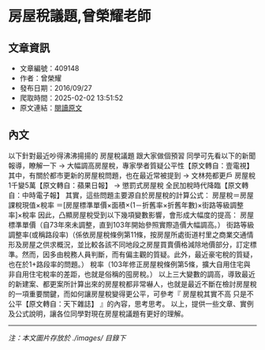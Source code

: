 # 房屋稅議題,曾榮耀老師

## 文章資訊
- 文章編號：409148
- 作者：曾榮耀
- 發布日期：2016/09/27
- 爬取時間：2025-02-02 13:51:52
- 原文連結：[閱讀原文](https://real-estate.get.com.tw/Columns/detail.aspx?no=409148)

## 內文
以下針對最近吵得沸沸揚揚的
房屋稅議題
跟大家做個預習
同學可先看以下的新聞報導，瞭解一下
→
大幅調高房屋稅，專家學者質疑公平性【原文轉自：壹電視】
其中，有關於都市更新的房屋稅問題，也在最近常被提到
→
文林苑都更戶 房屋稅1千變5萬【原文轉自：蘋果日報】
→
懲罰式房屋稅 全民加稅時代降臨【原文轉自：中時電子報】
其實，這些問題主要源自於房屋稅的計算公式：
房屋稅＝房屋課稅現值×稅率
＝[房屋標準單價×面積×(1－折舊率×折舊年數)×街路等級調整率]×稅率
因此，凸顯房屋稅受到以下幾項變數影響，會形成大幅度的提高：
房屋標準單價（自73年來未調整，直到103年開始參照實際造價大幅調高。）
街路等級調整率(或稱路段率)（係依房屋稅條例第11條，按房屋所處街道村里之商業交通情形及房屋之供求概況，並比較各該不同地段之房屋買賣價格減除地價部分，訂定標準。然而，因多由稅務人員判斷，而有偏主觀的質疑。此外，最近豪宅稅的質疑，也在於1+路段率的問題。）
稅率（103年修正房屋稅條例第5條，擴大自用住宅與非自用住宅稅率的差距，也就是俗稱的囤房稅。）
以上三大變數的調高，導致最近的新建案、都更案所計算出來的房屋稅都非常嚇人，也就是最近不斷在檢討房屋稅的一項重要關鍵，而如何讓房屋稅變得更公平，可參考『
房屋稅其實不高 只是不公平【原文轉自：天下雜誌】
』的內容，思考思考。
以上，提供一些文章、實例及公式說明，讓各位同學對現在房屋稅議題有更好的理解。

---
*注：本文圖片存放於 ./images/ 目錄下*
